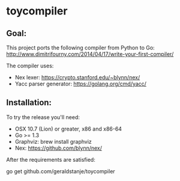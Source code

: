 # toycompiler

## Goal:

This project ports the following compiler from Python to Go:
http://www.dimitrifourny.com/2014/04/17/write-your-first-compiler/

The compiler uses:

- Nex lexer: https://crypto.stanford.edu/~blynn/nex/
- Yacc parser generator: https://golang.org/cmd/yacc/

## Installation:

To try the release you'll need:

* OSX 10.7 (Lion) or greater, x86 and x86-64
* Go >= 1.3
* Graphviz: brew install graphviz
* Nex: https://github.com/blynn/nex/

After the requirements are satisfied:

  go get github.com/geraldstanje/toycompiler